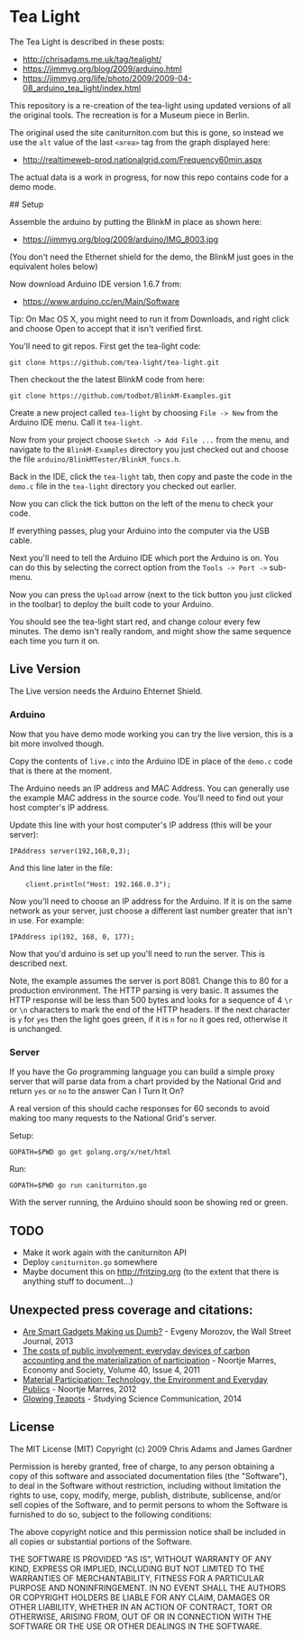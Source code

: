 # Tea Light

The Tea Light is described in these posts:

* http://chrisadams.me.uk/tag/tealight/
* https://jimmyg.org/blog/2009/arduino.html
* https://jimmyg.org/life/photo/2009/2009-04-08_arduino_tea_light/index.html

This repository is a re-creation of the tea-light using updated versions of all
the original tools. The recreation is for a Museum piece in Berlin.

The original used the site caniturniton.com but this is gone, so instead we use
the `alt` value of the last `<area>` tag from the graph displayed here:

* http://realtimeweb-prod.nationalgrid.com/Frequency60min.aspx

The actual data is a work in progress, for now this repo contains code for a
demo mode.

## Setup

Assemble the arduino by putting the BlinkM in place as shown here:

* https://jimmyg.org/blog/2009/arduino/IMG_8003.jpg

(You don't need the Ethernet shield for the demo, the BlinkM just goes in the
equivalent holes below)

Now download Arduino IDE version 1.6.7 from:

* https://www.arduino.cc/en/Main/Software

Tip: On Mac OS X, you might need to run it from Downloads, and right click and
choose Open to accept that it isn't verified first.

You'll need to git repos. First get the tea-light code:

~~~
git clone https://github.com/tea-light/tea-light.git
~~~

Then checkout the the latest BlinkM code from here:

~~~
git clone https://github.com/todbot/BlinkM-Examples.git
~~~

Create a new project called `tea-light` by choosing `File -> New` from the
Arduino IDE menu. Call it `tea-light`.

Now from your project choose `Sketch -> Add File ...` from the menu, and
navigate to the `BlinkM-Examples` directory you just checked out and choose the
file `arduino/BlinkMTester/BlinkM_funcs.h`.

Back in the IDE, click the `tea-light` tab, then copy and paste the code in the
`demo.c` file in the `tea-light` directory you checked out earlier.

Now you can click the tick button on the left of the menu to check your code.

If everything passes, plug your Arduino into the computer via the USB cable.

Next you'll need to tell the Arduino IDE which port the Arduino is on. You can
do this by selecting the correct option from the `Tools -> Port ->` sub-menu.

Now you can press the `Upload` arrow (next to the tick button you just clicked
in the toolbar) to deploy the built code to your Arduino.

You should see the tea-light start red, and change colour every few minutes.
The demo isn't really random, and might show the same sequence each time
you turn it on.

## Live Version

The Live version needs the Arduino Ehternet Shield.

### Arduino

Now that you have demo mode working you can try the live version, this is a bit
more involved though.

Copy the contents of `live.c` into the Arduino IDE in place of the `demo.c`
code that is there at the moment.

The Arduino needs an IP address and MAC Address. You can generally use the example MAC address in the source code. You'll need to find out your host compter's IP address.

Update this line with your host computer's IP address (this will be your server):

~~~
IPAddress server(192,168,0,3);
~~~

And this line later in the file:

~~~
    client.println("Host: 192.168.0.3");
~~~

Now you'll need to choose an IP address for the Arduino. If it is on the same
network as your server, just choose a different last number greater that isn't
in use. For example:

~~~
IPAddress ip(192, 168, 0, 177);
~~~

Now that you'd arduino is set up you'll need to run the server. This is
described next.

Note, the example assumes the server is port 8081. Change this to 80 for a
production environment. The HTTP parsing is very basic. It assumes the HTTP
response will be less than 500 bytes and looks for a sequence of 4 `\r` or `\n`
characters to mark the end of the HTTP headers. If the next character is `y`
for `yes` then the light goes green, if it is `n` for `no` it goes red,
otherwise it is unchanged.


### Server

If you have the Go programming language you can build a simple proxy server
that will parse data from a chart provided by the National Grid and return
`yes` or `no` to the answer Can I Turn It On?

A real version of this should cache responses for 60 seconds to avoid making
too many requests to the National Grid's server.

Setup:

~~~
GOPATH=$PWD go get golang.org/x/net/html
~~~

Run:

~~~
GOPATH=$PWD go run caniturniton.go
~~~

With the server running, the Arduino should soon be showing red or green.


## TODO

- Make it work again with the caniturniton API
- Deploy `caniturniton.go` somewhere
- Maybe document this on http://fritzing.org (to the extent that there is anything stuff to document…)

## Unexpected press coverage and citations:

- [Are Smart Gadgets Making us Dumb?](http://www.wsj.com/articles/SB10001424127887324503204578318462215991802) - Evgeny Morozov, the Wall Street Journal, 2013
- [The costs of public involvement: everyday devices of carbon accounting and the materialization of participation](http://www.tandfonline.com/doi/pdf/10.1080/03085147.2011.602294) - Noortje Marres, Economy and Society,  Volume 40, Issue 4, 2011
- [Material Participation: Technology, the Environment and Everyday Publics](http://www.palgrave.com/us/book/9780230232112) - Noortje Marres, 2012
- [Glowing Teapots](https://studyingscicomm.wordpress.com/2014/01/22/glowing-teapots) - Studying Science Communication, 2014

## License

The MIT License (MIT)
Copyright (c) 2009 Chris Adams and James Gardner

Permission is hereby granted, free of charge, to any person obtaining a copy of this software and associated documentation files (the "Software"), to deal in the Software without restriction, including without limitation the rights to use, copy, modify, merge, publish, distribute, sublicense, and/or sell copies of the Software, and to permit persons to whom the Software is furnished to do so, subject to the following conditions:

The above copyright notice and this permission notice shall be included in all copies or substantial portions of the Software.

THE SOFTWARE IS PROVIDED "AS IS", WITHOUT WARRANTY OF ANY KIND, EXPRESS OR IMPLIED, INCLUDING BUT NOT LIMITED TO THE WARRANTIES OF MERCHANTABILITY, FITNESS FOR A PARTICULAR PURPOSE AND NONINFRINGEMENT. IN NO EVENT SHALL THE AUTHORS OR COPYRIGHT HOLDERS BE LIABLE FOR ANY CLAIM, DAMAGES OR OTHER LIABILITY, WHETHER IN AN ACTION OF CONTRACT, TORT OR OTHERWISE, ARISING FROM, OUT OF OR IN CONNECTION WITH THE SOFTWARE OR THE USE OR OTHER DEALINGS IN THE SOFTWARE.


